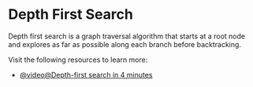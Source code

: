 # Depth First Search

Depth first search is a graph traversal algorithm that starts at a root node and explores as far as possible along each branch before backtracking.

Visit the following resources to learn more:

- [@video@Depth-first search in 4 minutes](https://www.youtube.com/watch?v=Urx87-NMm6c)
